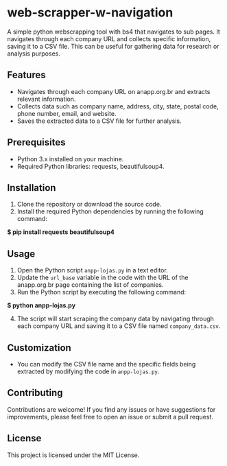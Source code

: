 # web-scrapper-w-navigation
A simple python webscrapping tool with bs4 that navigates to sub pages. It navigates through each company URL and collects specific information, saving it to a CSV file. This can be useful for gathering data for research or analysis purposes.

## Features

- Navigates through each company URL on anapp.org.br and extracts relevant information.
- Collects data such as company name, address, city, state, postal code, phone number, email, and website.
- Saves the extracted data to a CSV file for further analysis.

## Prerequisites

- Python 3.x installed on your machine.
- Required Python libraries: requests, beautifulsoup4.

## Installation

1. Clone the repository or download the source code.
2. Install the required Python dependencies by running the following command:

**$ pip install requests beautifulsoup4**

## Usage

1. Open the Python script `anpp-lojas.py` in a text editor.
2. Update the `url_base` variable in the code with the URL of the anapp.org.br page containing the list of companies.
3. Run the Python script by executing the following command:

**$ python anpp-lojas.py**

4. The script will start scraping the company data by navigating through each company URL and saving it to a CSV file named `company_data.csv`.

## Customization

- You can modify the CSV file name and the specific fields being extracted by modifying the code in `anpp-lojas.py`.

## Contributing

Contributions are welcome! If you find any issues or have suggestions for improvements, please feel free to open an issue or submit a pull request.

## License

This project is licensed under the MIT License.
